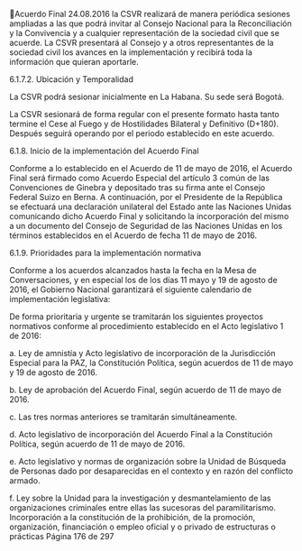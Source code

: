 Acuerdo Final 
24.08.2016 
la CSVR realizará de manera periódica sesiones ampliadas a las que podrá invitar al Consejo Nacional para 
la Reconciliación y la Convivencia y a cualquier representación de la sociedad civil que se acuerde. La CSVR 
presentará al Consejo y a otros representantes de la sociedad civil los avances en la implementación y 
recibirá toda la información que quieran aportarle. 
 
6.1.7.2. Ubicación y Temporalidad 
 
La CSVR podrá sesionar inicialmente en La Habana. Su sede será Bogotá.  
 
La CSVR sesionará de forma regular con el presente formato hasta tanto termine el Cese al Fuego y de 
Hostilidades Bilateral y Definitivo (D+180). Después seguirá operando por el periodo establecido en este 
acuerdo.  
 
6.1.8. Inicio de la implementación del Acuerdo Final 
 
Conforme a lo establecido en el Acuerdo de 11 de mayo de 2016, el Acuerdo Final será firmado como 
Acuerdo Especial del artículo 3 común de las Convenciones de Ginebra y depositado tras su firma ante el 
Consejo  Federal  Suizo  en  Berna.  A  continuación,  por  el  Presidente  de  la  República  se  efectuará  una 
declaración unilateral del Estado ante las Naciones Unidas comunicando dicho Acuerdo Final y solicitando 
la  incorporación  del  mismo  a  un  documento  del  Consejo  de  Seguridad  de  las  Naciones  Unidas  en  los 
términos establecidos en el Acuerdo de fecha 11 de mayo de 2016. 
 
6.1.9. Prioridades para la implementación normativa 
 
Conforme a los acuerdos alcanzados hasta la fecha en la Mesa de Conversaciones, y en especial los de los 
días  11  mayo  y  19  de  agosto  de  2016,  el  Gobierno  Nacional  garantizará  el  siguiente  calendario  de 
implementación legislativa:   
 
De  forma  prioritaria  y  urgente  se  tramitarán  los  siguientes  proyectos  normativos  conforme  al 
procedimiento establecido en el Acto legislativo 1 de 2016: 
 
a.    Ley  de  amnistía  y  Acto  legislativo  de  incorporación  de  la  Jurisdicción  Especial  para  la  PAZ,  la 
Constitución Política, según acuerdos de 11 de mayo y 19 de agosto de 2016. 
 
b.    Ley de aprobación del Acuerdo Final, según acuerdo de 11 de mayo de 2016. 
 
c.    Las tres normas anteriores se tramitarán simultáneamente. 
 
d.    Acto legislativo de incorporación del Acuerdo Final a la Constitución Política, según acuerdo de 11 
de mayo de 2016. 
 
e.    Acto  legislativo  y  normas  de  organización  sobre  la  Unidad  de  Búsqueda  de  Personas  dado  por 
desaparecidas en el contexto y en razón del conflicto armado. 
 
f.    Ley sobre la Unidad para la investigación y desmantelamiento de las organizaciones criminales 
entre ellas las sucesoras del paramilitarismo. Incorporación a la constitución de la prohibición, de 
la promoción, organización, financiación o empleo oficial y o privado de estructuras o prácticas 
Página 176 de 297 
 

